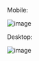 Mobile:

![image](https://github.com/math-jacob/Explore-NoLimits/assets/130986766/18279784-faca-4610-bf01-67491d644847)

Desktop:

![image](https://github.com/math-jacob/Explore-NoLimits/assets/130986766/9e2cb80a-f724-46e8-8b19-31a72eabb902)
